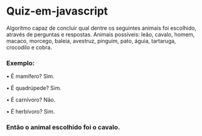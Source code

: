 # Quiz-em-javascript

Algoritmo capaz de concluir qual dentre os seguintes animais foi escolhido, através de 
perguntas e respostas. Animais possíveis: leão, cavalo, homem, macaco, morcego, baleia, 
avestruz, pinguim, pato, águia, tartaruga, crocodilo e cobra.

### Exemplo:

• É mamífero? Sim.

• É quadrúpede? Sim.

• É carnívoro? Não.

• É herbívoro? Sim.


### Então o animal escolhido foi o cavalo.
